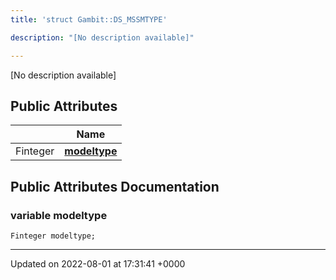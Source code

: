 ```yaml
---
title: 'struct Gambit::DS_MSSMTYPE'

description: "[No description available]"

---
```









[No description available]

## Public Attributes

|                | Name           |
| -------------- | -------------- |
| Finteger | **[modeltype](/documentation/code/darkbit_developmentclasses/structgambit_1_1ds__mssmtype/#variable-modeltype)**  |

## Public Attributes Documentation

### variable modeltype

```
Finteger modeltype;
```


-------------------------------

Updated on 2022-08-01 at 17:31:41 +0000